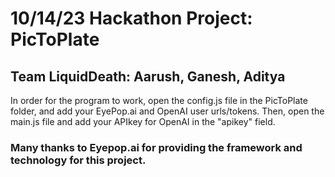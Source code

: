 <!DOCTYPE html>
<html>
<h1>
10/14/23 Hackathon Project:
PicToPlate
</h1>
<h2>
  Team LiquidDeath: Aarush, Ganesh, Aditya
</h2>
<p>
  In order for the program to work, open the config.js file in the PicToPlate folder, and add your EyePop.ai and OpenAI user urls/tokens.
  Then, open the main.js file and add your APIkey for OpenAI in the "apikey" field.
</p>
<h3>
  Many thanks to Eyepop.ai for providing the framework and technology for this project. 
</h3>



</html>
